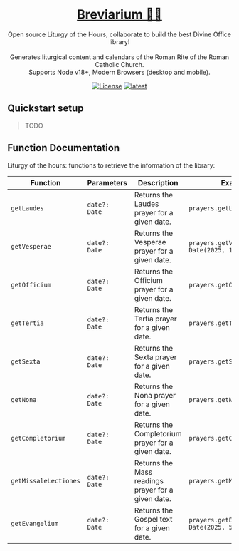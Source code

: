 <h1 align="center">
  <a href="https://github.com/breviarium-app/breviarium--core">
    Breviarium 🙏🏼
  </a>
</h1>

<p align="center">
  Open source Liturgy of the Hours, collaborate to build the best Divine Office library!<br><br>
  Generates liturgical content and calendars of the Roman Rite of the Roman Catholic Church.<br>
  Supports Node v18+, Modern Browsers (desktop and mobile).
</p>

<p align="center">
  <a href="LICENSE">
    <img alt="License" src="https://img.shields.io/badge/license-MIT-blue?color=blue&style=flat"></a>
  <a href="https://www.npmjs.com/package/breviarium/v/latest" target="_blank" rel="noopener noreferrer"><img alt="latest" src="https://img.shields.io/npm/v/breviarium/latest?style=flat&logo=npm"></a>

</p>

## Quickstart setup

> TODO

## Function Documentation

Liturgy of the hours: functions to retrieve the information of the library:

| Function         | Parameters       | Description                                        | Example Call |
|-----------------|-----------------|----------------------------------------------------|--------------|
| `getLaudes`     | `date?: Date`   | Returns the Laudes prayer for a given date.        | `prayers.getLaudes();` |
| `getVesperae`   | `date?: Date`   | Returns the Vesperae prayer for a given date.      | `prayers.getVesperae(new Date(2025, 1, 17));` |
| `getOfficium`   | `date?: Date`   | Returns the Officium prayer for a given date.      | `prayers.getOfficium();` |
| `getTertia`     | `date?: Date`   | Returns the Tertia prayer for a given date.        | `prayers.getTertia();` |
| `getSexta`      | `date?: Date`   | Returns the Sexta prayer for a given date.         | `prayers.getSexta(new Date());` |
| `getNona`       | `date?: Date`   | Returns the Nona prayer for a given date.          | `prayers.getNona();` |
| `getCompletorium` | `date?: Date` | Returns the Completorium prayer for a given date.  | `prayers.getCompletorium();` |
| `getMissaleLectiones`  | `date?: Date`   | Returns the Mass readings prayer for a given date. | `prayers.getMissaleLectiones();` |
| `getEvangelium` | `date?: Date`   | Returns the Gospel text for a given date.          | `prayers.getEvangelium(new Date(2025, 5, 1));` |

